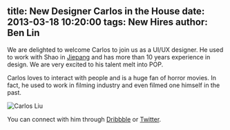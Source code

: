 title: New Designer Carlos in the House
date: 2013-03-18 10:20:00
tags: New Hires
author: Ben Lin
---

We are delighted to welcome Carlos to join us as a UI/UX designer. He used to work with Shao in [Jiepang](jiepang.com) and has more than 10 years experience in design. We are very excited to his talent melt into POP.

Carlos loves to interact with people and is a huge fan of horror movies. In fact, he used to work in filming industry and even filmed one himself in the past.

![Carlos Liu](/img/profile/carlos-liu.png)

You can connect with him through [Dribbble](http://dribbble.com/morita7453) or [Twitter](https://twitter.com/morita7453).
